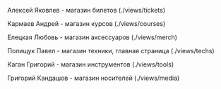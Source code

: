 Алексей Яковлев - магазин билетов (./views/tickets)

Кармаев Андрей  - магазин курсов  (./views/courses)

Елецкая Любовь - магазин аксессуаров (./views/merch)

Полищук Павел - магазин техники, главная страница (./views/techs)

Каган Григорий - магазин инструментов (./views/tools)

Григорий Кандашов - магазин носителей (./views/media)
